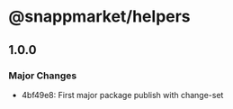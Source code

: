 # @snappmarket/helpers

## 1.0.0
### Major Changes

- 4bf49e8: First major package publish with change-set

